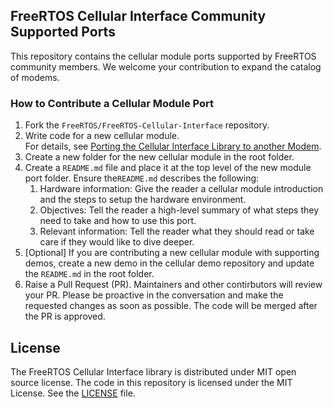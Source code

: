 ## FreeRTOS Cellular Interface Community Supported Ports

This repository contains the cellular module ports supported by FreeRTOS community members. We welcome your contribution to expand the catalog of modems.

### How to Contribute a Cellular Module Port

1. Fork the ```FreeRTOS/FreeRTOS-Cellular-Interface``` repository.
2. Write code for a new cellular module.  
    For details, see [Porting the Cellular Interface Library to another Modem](https://www.freertos.org/cellular-porting-guide.html).
3. Create a new folder for the new cellular module in the root folder.
4. Create a ```README.md``` file and place it at the top level of the new module port folder. Ensure the```README.md``` describes the following:
    1. Hardware information: Give the reader a cellular module introduction and the steps to setup the hardware environment.
    2. Objectives: Tell the reader a high-level summary of what steps they need to take and how to use this port. 
    3. Relevant information: Tell the reader what they should read or take care if they would like to dive deeper.
5. [Optional] If you are contributing a new cellular module with supporting demos, create a new demo in the cellular demo repository and update the ```README.md``` in the root folder.
6. Raise a Pull Request (PR). Maintainers and other contirbutors will review your PR. Please be proactive in the conversation and make the requested changes as soon as possible. The code will be merged after the PR is approved. 

## License

The FreeRTOS Cellular Interface library is distributed under MIT open source license. The code in this repository is licensed under the MIT License. See the [LICENSE](https://github.com/FreeRTOS/FreeRTOS-Kernel-Community-Supported-Ports/blob/main/LICENSE) file.
